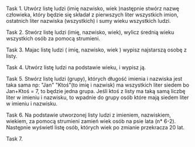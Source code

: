 
Task 1.
Utwórz listę ludzi (imię nazwisko, wiek )następnie stwórz nazwę człowieka, który będzie się składał z pierwszych liter wszystkich imion, ostatnich liter nazwiska (wszystkich) i sumy wieku wszystkich ludzi.

Task 2.
Stwórz listę ludzi (imię, nazwisko, wiek), wylicz średnią wieku wszystkich osób za pomocą strumieni.

Task 3.
Majac listę ludzi ( imię, nazwisko, wiek ) wypisz najstarszą osobę z listy.

Task 4.
Utwórz listę ludzi na podstawie wieku,  i wypisz ją.

Task 5.
Stwórz listę ludzi (grupy), których długość imienia i nazwiska jest taka sama np: "Jan" "Ktoś"(to imię i nazwisk) ma wszystkich liter siedem bo Jan+Ktoś = 7, to będzie jedna grupa. Jeśli ktoś z listy ma taką samą liczbę liter w imieniu i nazwisku, to wpadnie do grupy osób które mają siedem liter w imieniu i nazwisku.

Task 6.
Na podstawie utworzonej listy ludzi z imieniem, nazwiskiem, wiekiem, za pomocą strumieni zamień wiek osób na psie lata (n* 6-2). Następnie wyświetl listę osób, których wiek po zmianie przekracza 20 lat.

Task 7.
